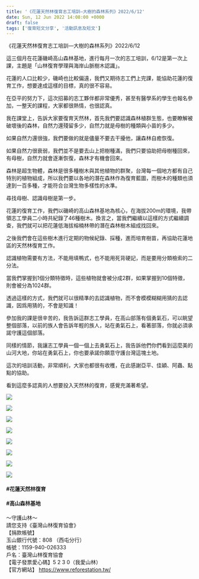 ```yaml
---
title: '《花蓮天然林復育志工培訓—大樹的森林系列》2022/6/12'
date: Sun, 12 Jun 2022 14:08:00 +0000
draft: false
tags: ['復育短文分享', '活動訊息及短文']
---
```


《花蓮天然林復育志工培訓—大樹的森林系列》2022/6/12

這三個月在花蓮磯崎高山森林基地，進行每月一次的志工培訓，6/12是第一次上課，主題是「山林復育學理與海岸山脈樹木認識」。

花蓮的人口比較少，磯崎也比較偏遠，我們又期待志工們上完課，能協助花蓮的復育工作，想要達成這樣的目標，真的很不容易。

在亞平的努力下，這次招募的志工夥伴都非常優秀，甚至有醫學系的學生也報名參加，一整天的課程，大家都很熱情，也很認真。

我在課堂上，告訴大家要復育天然林，首先我們要認識森林植群生態，也要瞭解被破壞後的森林，自然力還殘留多少，自然力就是母樹的種類與小苗的多少。

如果自然力還很強，我們要做的就是儘量不要去干擾他，讓森林自癒恢復。

如果自然力很衰弱，我們並不是要去山上把樹種滿，我們只要協助把母樹種回來，有母樹，自然力就會逐漸恢復，森林才有機會回來。

森林是超生物體，森林是很多種樹木與其他植物的群聚，台灣每一個地方都有自己特別的植物組成，所以我們要以各地的潛在森林作為復育藍圖，而樹木的種類也須達到一百多種，才能符合台灣生物多樣性的水準。

尋找母樹、認識母樹是第一步。

花蓮的復育工作，我們以磯崎的高山森林基地為核心，在海拔200m的環境，我帶領志工學員二小時共紀錄了46種樹木。換言之，當我們繼續以這樣的方式繼續調查，我們就可以把花蓮低海拔榕楠林帶的潛在森林樹木組成找回來。

之後我們會在這些樹木進行定期的物候紀錄、採種，進而培育樹苗，再協助花蓮地區的天然林復育工作。

認識植物需要有方法，不能用填鴨式，也不能用死背硬記，而是要用分類檢索的二分法。

當我們掌握到1個分類特徵時，這些植物就會被分成2群，如果掌握到10個特徵，則會被分為1024群。

透過這樣的方式，我們就可以很精準的去認識植物，而不會模模糊糊用猜的去認識，因爲用猜的，不會是知識！

參加我的課是很辛苦的，我告訴這群志工學員，在高山部落有個勇氣石，可以眺望整個部落，以前的族人會告訴年輕的族人，站在勇氣石上，看著部落，你就必須承諾守護這個部落。

同樣的情節，我讓志工學員一個一個上去勇氣石上，我告訴他們你們看到這麼美的山河大地，你站在勇氣石上，你也要承諾你願意守護台灣這塊土地。

這次的培訓活動，非常順利，大家也都很有收穫，在此感謝亞平、佳穎、阿蟲、點點的協助。

看到這麼多認真的人想要投入天然林的復育，感覺充滿著希望。

![](https://www.reforestation.tw/wp-content/uploads/2022/06/BDD47D16-0087-42B9-94EA-7C7AC1329348.jpeg)

![](https://www.reforestation.tw/wp-content/uploads/2022/06/90869DDC-EAEC-45A3-B083-8785C4CB80AB.jpeg)

![](https://www.reforestation.tw/wp-content/uploads/2022/06/743DED22-95CD-4B4E-A1AF-767EFEACAA8A.jpeg)

![](https://www.reforestation.tw/wp-content/uploads/2022/06/36C31065-39C9-4946-80B8-FACC9FF794F6.jpeg)

![](https://www.reforestation.tw/wp-content/uploads/2022/06/A4FE2345-5355-4E8C-9072-B9937B1D4803.jpeg)

![](https://www.reforestation.tw/wp-content/uploads/2022/06/DCA23F2F-CCB8-47CE-8B86-DDB671BE68D8.jpeg)

![](https://www.reforestation.tw/wp-content/uploads/2022/06/BA85EF68-5C2A-4DAB-84D2-D246A2A0986D.jpeg)

![](https://www.reforestation.tw/wp-content/uploads/2022/06/990DE63E-990A-466B-89C4-025330AC0C73.jpeg)

#### #花蓮天然林復育

#### #高山森林基地

～守護山林～  
請您支持《臺灣山林復育協會》  
【捐款帳號】  
玉山銀行代號：808 （西屯分行）  
帳號：1159-940-026333  
戶名：臺灣山林復育協會  
【電子發票愛心碼】5 2 3 0（我愛山林）  
【官方網站】 https://www.reforestation.tw/